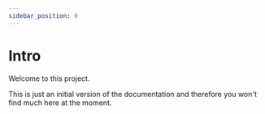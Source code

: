 ```yaml
---
sidebar_position: 0
---
```


# Intro

Welcome to this project.

This is just an initial version of the documentation and therefore you won't find much here at the moment.

